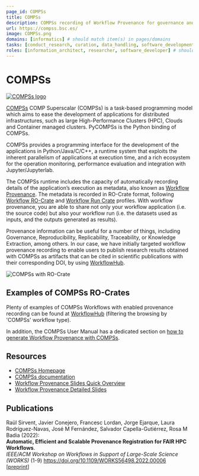 ```yaml
---
page_id: COMPSs
title: COMPSs
description: COMPSs recording of Workflow Provenance for governance and reproducibility of computational experiments
url: https://compss.bsc.es/
image: COMPSs.png
domains: [informatics] # should match item(s) in pages/domains
tasks: [conduct_research, curation, data_handling, software_development] # should match item(s) in pages/tasks
roles: [information_architect, researcher, software_developer] # should match item(s) in pages/roles
---
```

<!--
   Copyright 2019-2022 RO-Crate contributors
   <https://github.com/ResearchObject/ro-crate/graphs/contributors>

   Licensed under the Apache License, Version 2.0 (the "License");
   you may not use this file except in compliance with the License.
   You may obtain a copy of the License at

       http://www.apache.org/licenses/LICENSE-2.0

   Unless required by applicable law or agreed to in writing, software
   distributed under the License is distributed on an "AS IS" BASIS,
   WITHOUT WARRANTIES OR CONDITIONS OF ANY KIND, either express or implied.
   See the License for the specific language governing permissions and
   limitations under the License.
-->

# COMPSs

[![COMPSs logo](assets/img/COMPSs.png)](https://compss.bsc.es/)

[COMPSs](https://compss.bsc.es/) COMP Superscalar (COMPSs) is a task-based programming model which aims to ease the development of applications for distributed infrastructures, such as large High-Performance Clusters (HPC), Clouds and Container managed clusters. PyCOMPSs is the Python binding of COMPSs.

COMPSs provides a programming interface for the development of the applications in Python/Java/C/C++, a runtime system that exploits the inherent parallelism of applications at execution time, and a rich ecosystem for the operation monitoring, performance evaluation and integration with Jupyter/Jupyterlab.

The COMPSs runtime includes the capacity of automatically recording details of the application’s execution as metadata, also known as [Workflow Provenance](https://compss-doc.readthedocs.io/en/stable/Sections/05_Tools/04_Workflow_Provenance.html). The metadata is recorded in RO-Crate format, following [Workflow RO-Crate](https://w3id.org/workflowhub/workflow-ro-crate/1.0) and [Workflow Run Crate](https://w3id.org/ro/wfrun/workflow/0.4) profiles. With workflow provenance, you are able to share not only your workflow application (i.e. the source code) but also your workflow run (i.e. the datasets used as inputs, and the outputs generated as results). 

Provenance information can be useful for a number of things, including Governance, Reproducibility, Replicability, Traceability, or Knowledge Extraction, among others. In our case, we have initially targeted workflow provenance recording to enable users to publish research results obtained with COMPSs as artifacts that can be cited in scientific publications with their corresponding DOI, by using [WorkflowHub](https://workflowhub.eu/).

![COMPSs with RO-Crate](assets/img/COMPSs-screenshot.png)

## Examples of COMPSs RO-Crates

Plenty of examples of COMPSs Workflows with enabled provenance recording can be found at [WorkflowHub](https://workflowhub.eu/workflows?filter%5Bworkflow_type%5D=pycompss) (filtering the browsing by 'COMPSs' workflow type).

In addition, the COMPSs User Manual has a dedicated section on [how to generate Workflow Provenance with COMPSs](https://compss-doc.readthedocs.io/en/stable/Sections/05_Tools/04_Workflow_Provenance.html).

## Resources

* [COMPSs Homepage](https://compss.bsc.es/)
* [COMPSs documentation](https://compss-doc.readthedocs.io/en/stable/)
* [Workflow Provenance Slides Quick Overview](https://zenodo.org/records/11057731)
* [Workflow Provenance Detailed Slides](https://zenodo.org/records/10046567)

## Publications

Raül Sirvent, Javier Conejero, Francesc Lordan, Jorge Ejarque, Laura Rodríguez-Navas, José M Fernández, Salvador Capella-Gutiérrez, Rosa M Badia (2022):  
**Automatic, Efficient and Scalable Provenance Registration for FAIR HPC Workflows**.  
_IEEE/ACM Workshop on Workflows in Support of Large-Scale Science (WORKS)_ (1-9)
<https://doi.org/10.1109/WORKS56498.2022.00006>  
[[preprint](https://upcommons.upc.edu/handle/2117/384589)]
